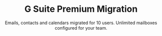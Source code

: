 ---sort_key: 7layout: "sku"id: g-suite-premium-migration-setuptitle: "G Suite Premium Migration"heading: "G Suite Premium Migration"subtitle: "Emails, contacts and calendars migrated for 10 users. Unlimited mailboxes configured for your team."category: "Digital Transformation"category_description: "Modernise businesses with next-gen tech."features: - feature: "Files, Emails, Contacts and Calendars migrated for 10 users" - feature: "Unlimited mailboxes configured for your team" - feature: "Professional project management" - feature: "Less than 30 days full implementation time" - feature: "30 days post-project support"price: "2499"unit: "setup"---